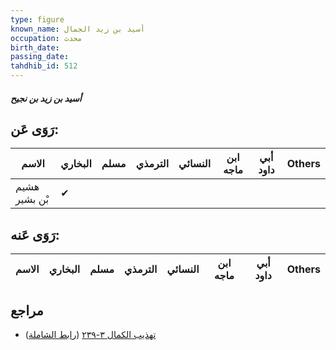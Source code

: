 ```yaml
---
type: figure
known_name: أسيد بن زيد الجمال
occupation: محدث
birth_date:
passing_date:
tahdhib_id: 512
---
```

##### أسيد بن زيد بن نجيح

## رَوَى عَن:
| الاسم         | البخاري | مسلم | الترمذي | النسائي | ابن ماجه | أبي داود | Others |
| ------------- | ------- | ---- | ------- | ------- | -------- | -------- | ------ |
| هشيم بْن بشير | ✔       |      |         |         |          |          |        |
## رَوَى عَنه:
| الاسم | البخاري | مسلم | الترمذي | النسائي | ابن ماجه | أبي داود | Others |
| ----- | ------- | ---- | ------- | ------- | -------- | -------- | ------ |
## مراجع
- [تهذيب الكمال ٣-٢٣٩](obsidian://open?vault=Tahdhib-al-Kamal&file=Figures/٥١٢-أسيد%20بن%20زيد%20بن%20نجيح) ([رابط الشاملة](https://shamela.ws/book/3722/1253))